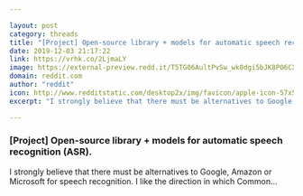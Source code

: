 ```yaml
---

layout: post
category: threads
title: "[Project] Open-source library + models for automatic speech recognition (ASR)."
date: 2019-12-03 21:17:22
link: https://vrhk.co/2LjmaLY
image: https://external-preview.redd.it/T5TG06AultPvSw_wk0dgi5bJK8PO6CXM425mFp9m-kk.jpg?width=400&height=209.42408377&auto=webp&s=1464cc7941ba53f47544f7415a51c4834ea38145
domain: reddit.com
author: "reddit"
icon: http://www.redditstatic.com/desktop2x/img/favicon/apple-icon-57x57.png
excerpt: "I strongly believe that there must be alternatives to Google, Amazon or Microsoft for speech recognition. I like the direction in which Common..."

---
```


### [Project] Open-source library + models for automatic speech recognition (ASR).

I strongly believe that there must be alternatives to Google, Amazon or Microsoft for speech recognition. I like the direction in which Common...